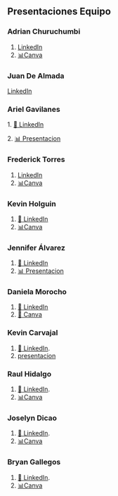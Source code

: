 ## Presentaciones Equipo

### Adrian Churuchumbi
1. [LinkedIn](https://www.linkedin.com/in/adrian-churuchumbi-4a952b181/)
2. [📊Canva](https://www.canva.com/design/DAGfBwVRZXk/ETEoP7cLSyNQf0kyNOQwIA/edit?utm_content=DAGfBwVRZXk&utm_campaign=designshare&utm_medium=link2&utm_source=sharebutton)


### Juan De Almada
[LinkedIn](linkedin.com/in/juan-manuel-alejandro-de-almada-arteaga-464597350)
### Ariel Gavilanes
<p>
  1. <a href="https://www.linkedin.com/in/ariel-gavilanes-38283534b/">💼 LinkedIn</a>
</p>
<p>
  2. <a href="https://www.canva.com/design/DAGfAfFpLhI/p34IOJcU3MariUkHCc8eWg/edit?utm_content=DAGfAfFpLhI&utm_campaign=designshare&utm_medium=link2&utm_source=sharebutton">📊 Presentacion</a>
</p>

### Frederick Torres
1. [LinkedIn](https://www.linkedin.com/in/frederick-damian-torres-cando-43a4b9325)
2. [📊Canva](https://www.canva.com/design/DAGbw9ReRcA/--PTWSgvfNcbqtRiPVFHhw/edit?utm_content=DAGbw9ReRcA&utm_campaign=designshare&utm_medium=link2&utm_source=sharebutton)
   
### Kevin Holguin
1. [💼 LinkedIn](https://www.linkedin.com/in/kevinjordanholguin)
2. [📊Canva](https://www.canva.com/design/DAGfZBM2Lcg/u9ABc6PxYc3zILYxBe29kA/edit?utm_content=DAGfZBM2Lcg&utm_campaign=designshare&utm_medium=link2&utm_source=sharebutton)

### Jennifer Álvarez
1. [💼 LinkedIn](http://www.linkedin.com/in/jennifer-alvarez-38b204351)
2. [📊 Presentacion](https://1drv.ms/p/c/b2cfdca68f83e3b5/Ea-i9Bp605tOluSrFmzE_EQBYUNNBrj0ZW0J7Cd88K800Q?e=jjCaUt)

### Daniela Morocho

1. [💼 LinkedIn](www.linkedin.com/in/daniela-guadalupe-7933a42a8)
2. [💼 Canva](https://www.canva.com/design/DAGfAgLE64E/b9HrxzV3J0KnYSnZlWWJtQ/edit?utm_content=DAGfAgLE64E&utm_campaign=designshare&utm_medium=link2&utm_source=sharebutton)

### Kevin Carvajal
1. [💼 LinkedIn](https://www.linkedin.com/in/kevin-richard-carvajal-garcia-a87ba5225/).
2. [presentacion](https://gamma.app/docs/Pruebas-Unitarias-en-C-htnxdujvfo27g9q)

### Raul Hidalgo
1. [💼 LinkedIn](https://www.linkedin.com/in/raul-jesus-77032a283/).
2. [📊Canva](https://www.canva.com/design/DAGfB123ZAU/TlmhOPuPvR6DdY6jqjJdSQ/edit?locale=en)

### Joselyn Dicao
1. [💼 LinkedIn](https://www.linkedin.com/in/joselyn-maria-dicao-ramirez-139113351).
2. [📊Canva](https://www.canva.com/design/DAGfCSQeDQU/zxkCYpjXQDUrRF6XSEOAvw/edit?utm_content=DAGfCSQeDQU&utm_campaign=designshare&utm_medium=link2&utm_source=sharebutton)

### Bryan Gallegos
1. [💼 LinkedIn](https://www.linkedin.com/in/bryan-gallegos-064665186/).
2. [📊Canva](https://www.canva.com/design/DAGfAges5AU/SZ9odqvr8-y-Cx_ZQU8WHw/view?utm_content=DAGfAges5AU&utm_campaign=designshare&utm_medium=link2&utm_source=uniquelinks&utlId=hca3d1956a6)
